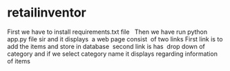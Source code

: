 # retailinventor
First we have to install requirements.txt file  
Then we have run python app.py file sir and it displays  a web page consist  of two links
First link is to add the items and store in database 
second link is has  drop down of category and if we select category name it displays regarding information of items
